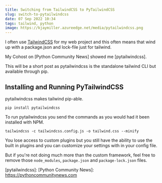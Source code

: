 ```yaml
---
title: Switching from TailwindCSS to PyTailwindCSS
slug: switch-to-pytailwindcss
date: 07 Sep 2022 10:34
tags: tailwind, python
image: https://kjaymiller.azureedge.net/media/pytailwindcss.png
---
```


I often use [TailwindCSS] for my web project and this often means that wind up with a package.json and lock-file just for tailwind.

My Cohost on [Python Community News] showed me [pytailwindcss].

This will be a short post as pytailwindcss is the standalone tailwind CLI but available through pip.

## Installing and Running PyTailwindCSS

pytailwindcss makes tailwind pip-able.

`pip install pytailwindcss`

To run pytailwindcss you send the commands as you would had it been installed with NPM.

`tailwindcss -c tailwindcss.config.js -o tailwind.css --minify`

You lose access to custom plugins but you still have the ability to use the built in plugins and you can customize your settings with in your config file.

But if you're not doing much more than the custom framework, feel free to remove those `node_modules`, `package.json` and `package-lock.json` files.

[TailwindCSS]: https://tailwindcss.com
[pytailwindcss]: 
[Python Community News]: https://pythoncommunitynews.com